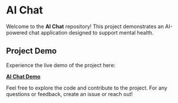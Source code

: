 # AI Chat

Welcome to the **AI Chat** repository! This project demonstrates an AI-powered chat application designed to support mental health.

## Project Demo

Experience the live demo of the project here:

[**AI Chat Demo**](https://aichat.creative-minds.studio)

Feel free to explore the code and contribute to the project. For any questions or feedback, create an issue or reach out!
